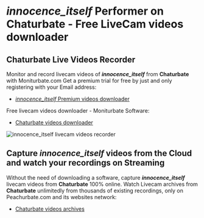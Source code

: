 # _innocence_itself_ Performer on Chaturbate - Free LiveCam videos downloader

## Chaturbate Live Videos Recorder

Monitor and record livecam videos of **_innocence_itself_** from **Chaturbate** with Moniturbate.com
Get a premium trial for free by just and only registering with your Email address:
* [_innocence_itself_ Premium videos downloader](https://moniturbate.com/request-demo-licence-key.html)

Free livecam videos downloader - Moniturbate Software:
* [Chaturbate videos downloader](https://moniturbate.com/moniturbate-download-software.html)

![_innocence_itself_ livecam videos recorder](https://peachurnet.com/templates/moniturbate-software.png)


## Capture _innocence_itself_ videos from the Cloud and watch your recordings on Streaming

Without the need of downloading a software, capture **_innocence_itself_** livecam videos from **Chaturbate** 100% online.
Watch Livecam archives from **Chaturbate** unlimitedly from thousands of existing recordings, only on Peachurbate.com and its websites network:
* [Chaturbate videos archives](https://peachurnet.com/)